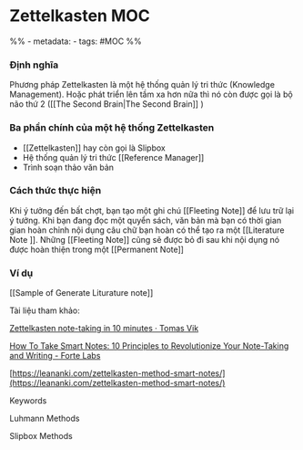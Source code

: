 # Zettelkasten MOC

%% - metadata:
	- tags: #MOC %%

### Định nghĩa
Phương pháp Zettelkasten là một hệ thống quản lý tri thức (Knowledge Management). Hoặc phát triển lên tầm xa hơn nữa thì nó còn được gọi là bộ não thứ 2 ([[The Second Brain|The Second Brain]] )

### Ba phần chính của một hệ thống Zettelkasten
- [[Zettelkasten]] hay còn gọi là Slipbox
- Hệ thống quản lý tri thức [[Reference Manager]] 
- Trình soạn thảo văn bản

### Cách thức thực hiện
Khi ý tưởng đến bất chợt, bạn tạo một ghi chú [[Fleeting Note]] để lưu trữ lại ý tưởng.
Khi bạn đang đọc một quyển sách, văn bản mà bạn có thời gian gian hoàn chỉnh nội dụng câu chữ bạn hoàn có thể tạo ra một [[Literature Note ]]. Những [[Fleeting Note]] cũng sẽ được bỏ đi sau khi nội dụng nó được hoàn thiện trong một [[Permanent Note]] 

### Ví dụ
[[Sample of Generate Liturature note]]

Tài liệu tham khảo:

[Zettelkasten note-taking in 10 minutes · Tomas Vik](https://blog.viktomas.com/posts/slip-box/)

[How To Take Smart Notes: 10 Principles to Revolutionize Your Note-Taking and Writing - Forte Labs](https://fortelabs.co/blog/how-to-take-smart-notes/) 

[https://leananki.com/zettelkasten-method-smart-notes/](https://leananki.com/zettelkasten-method-smart-notes/)

Keywords

Luhmann Methods

Slipbox Methods